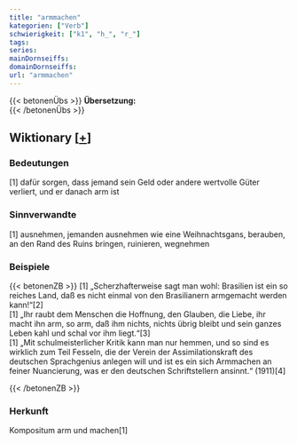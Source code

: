 ```yaml
---
title: "armmachen"
kategorien: ["Verb"]
schwierigkeit: ["k1", "h_", "r_"]
tags:
series:
mainDornseiffs:
domainDornseiffs:
url: "armmachen"
---
```


{{< betonenÜbs >}}
**Übersetzung:**  
{{< /betonenÜbs >}}

## Wiktionary [[+](https://de.wiktionary.org/wiki/armmachen)]

### Bedeutungen
[1] dafür sorgen, dass jemand sein Geld oder andere wertvolle Güter verliert, und er danach arm ist  

### Sinnverwandte
[1] ausnehmen, jemanden ausnehmen wie eine Weihnachtsgans, berauben, an den Rand des Ruins bringen, ruinieren, wegnehmen  

### Beispiele
{{< betonenZB >}}
[1] „Scherzhafterweise sagt man wohl: Brasilien ist ein so reiches Land, daß es nicht einmal von den Brasilianern armgemacht werden kann!“[2]  
[1] „Ihr raubt dem Menschen die Hoffnung, den Glauben, die Liebe, ihr macht ihn arm, so arm, daß ihm nichts, nichts übrig bleibt und sein ganzes Leben kahl und schal vor ihm liegt.“[3]  
[1] „Mit schulmeisterlicher Kritik kann man nur hemmen, und so sind es wirklich zum Teil Fesseln, die der Verein der Assimilationskraft des deutschen Sprachgenius anlegen will und ist es ein sich Armmachen an feiner Nuancierung, was er den deutschen Schriftstellern ansinnt.“ (1911)[4]  

{{< /betonenZB >}}
### Herkunft
Kompositum arm und machen[1]  


